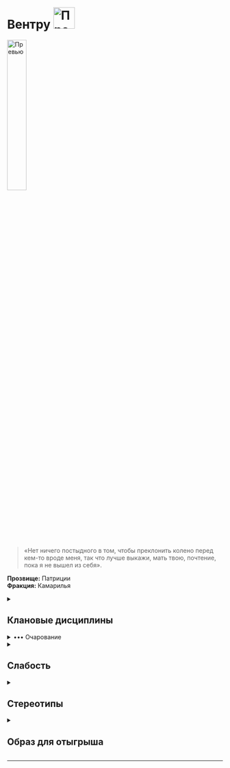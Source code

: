
# Вентру <img src="https://cdn.discordapp.com/attachments/1374311310501875752/1429069725769531443/1024px-Ventrue_symbol.png?ex=68f4cc65&is=68f37ae5&hm=5e1e355145d001b62bbe7ce21fbe24b6f0f5dd7c723fbe5d46a6001ecc16dac9" width="50" alt="Превью">

<img src="https://cdn.discordapp.com/attachments/1374311310501875752/1428662797213892731/ce84853cff62349eeee95d165e9afcfd.jpg?ex=68f3516a&is=68f1ffea&hm=c6a2ed8b0853cc5a07ae5ae156a3e81838ea1b99de36e13441dde2b304358dae" width="30%" alt="Превью">

> «Нет ничего постыдного в том, чтобы преклонить колено перед кем-то вроде меня, так что лучше выкажи, мать твою, почтение, пока я не вышел из себя».

**Прозвище:** Патриции\
**Фракция:** Камарилья

<details>
  <summary> <h2> Клановые дисциплины </h2> </summary>

 <details> 
  <summary> Доминирование </summary>


  > Доминирование — способность управлять мыслями и действиями окружающих


   <details> 
  <summary> Как пользоваться? </summary>

```
Все силы Доминирования требуют установления зрительного контакта, и поэтому применять их можно только в индивидуальном порядке Кроме того, вампир должен отдавать приказы
своей жертве голосом — только самые простые команды (вроде «иди» или «стой») можно отдать при помощижестов. Как бы то ни было, для того, чтобы подчиниться воле вампира —
вне зависимости от того, насколько он искусен и могуч, — жертва должна понимать, чего он от неё хочет
```

</details>

   <details> 
  <summary> • Приказ </summary>

> Взглянув в глаза жертвы, вампир произносит простой односложный приказ, которому жертва должна немедленно подчиниться.

**Использование:** Приказ,  олжен быть чётким и однозначным: беги, согласись, упади, зевни, подпрыгни, засмейся, сдайся, замри, закричи, следуй за мной и т. п. Если приказ
будет неоднозначным или слишком сложным, жертва может выполнить его медленно или крайне неэффективно. Жертве нельзя приказать навредить самой себе, так что команда «умри» не сработает.

**Подсказка** Приказ можно замаскировать от посторонних ушей, встроив его в любое, самое невинное предложение. Для этого вампиру придётся установить зрительный контакт и произнести предложение, обозначив слово‑приказ интонацией. Конечно, чрезвычайно бдительный наблюдатель (и даже сама жертва) сможет это заметить, но если он не разбирается в сверхъестественных силах, то вряд ли ему придёт в голову на полном серьёзе рассматривать слово и последовавшее за ним действие иначе, чем странное совпадение.
Чем больше игрок получит успехов, тем дольше и (или) энергичнее жертва будет выполнять полученный приказ — будет бежать несколько ходов кряду, покатится со смеху или начнёт исступлённо вопить.

**Ограничение** Приказ, не соответствующий натуре жертвы или противоречащий её непосредственным интересам, будет далеко не столь эффективным. Например, приказ «спи» в самый разгар какой‑нибудь опасной ситуации или приказ «атакуй» под дулом полицейского дробовика может не привести к желаемому эффекту. Или вообще не сработать.

**Проверка** манипуляция + запугивание

**Сложность** Запас воли жертвы

  </details>


  <details> 
  <summary> •• Внушение </summary>

> Эта сила позволяет вампиру вербально запрограммировать жертву, вложив в её подсознание гипнотическое внушение, которому она вынуждена будет подчиниться, когда придёт время.

**Использование:** Во время внушения ни Сородич, ни его жертва не должны отвлекаться — внушение требует полной концентрации и тщательного подбора словесных формулировок. Вампир может либо активировать гипнотическую «программу» сразу после внушения, либо добавить к нему триггер — условное событие, которое её запустит. Жертва должна понимать то,
что ей говорит вампир, но поддерживать зрительный контакт необходимо только в процессе самого внушения

**Подсказка** Внушённые приказы могут быть как очень простыми (принести нужный вампиру предмет), так и довольно сложными (наблюдать за кем‑нибудь, записывать, что он делает, и каждый вечер передавать собранную информацию вампиру)
Количество успехов определяет, насколько глубоко внушение укоренится в подсознании жертвы. Если персонаж получит один‑два успеха, жертва вряд ли станет делать то, что покажется
ей странным (жертва может выйти из помещения, но вряд ли станет угонять машину). Три‑четыре означают, что жертва сделает что угодно, что не подвергнет её жизнь опасности. Пять и более успехов означают, что вампир может внушить жертве практически любую команду.

**Ограничение** Эту силу нельзя использовать для того, чтобы внедрять в память жертвы ложные воспоминания и иллюзии. Так, например, жертву нельзя заставить поверить, что она видит белого кролика или что её одежда охвачена огнём. Разум жертвы способен хранить только одно внушение.
Вампир не сможет заставить жертву причинить себе вред напрямую или заставить её поступить вопреки своей натуре. То есть, получив пять успехов, можно заставить
50‑килограммового доходягу броситься на вышибалу втрое тяжелее его самого, но нельзя заставить его пустить себе пулю в лоб.
Если вампир попытается внушить жертве новую «программу» до того, как та сумеет выполнить старую, нужно сравнить количество успехов, полученных в первый и во второй раз. В подсознании жертвы остаётся программа с большим количеством успехов. Если же успехов поровну, новая программа замещает старую.

**Проверка** манипуляции + лидерства

**Сложность** Запас воли жертвы

  </details>


  <details> 
  <summary> ••• Забвение </summary>

> Установив зрительный контакт с жертвой, вампир получает доступ к её памяти и может стирать, добавлять и изменять её воспоминания по собственному усмотрению.

**Использование:** Вампир задаёт жертве прямые вопросы и выслушивает её ответы. Степень и глубина воздействия зависит от того, чего добивается вампир.
Он может как слегка изменить недавние воспоминания , так и полностью уничтожить всё, что хранилось в памяти жертвы. Игрок объявляет, какие изменения
он хочет внести в воспоминания жертвы.

**Подсказка**  Если вампир вкладывает в память жертвы новые воспоминания, то надёжность подложной памяти зависит от того, насколько подробно и продуманно они будут сфабрикованы. Простые и неполные воспоминания («Прошлой ночью ты ходил в кино») рассыплются под внешним воздействием куда проще, чем детальные и проработанные («Ты хотел написать своей подруге, пока стоял в очереди в тот новый кинотеатр, но понял, что она не успеет на се‑ анс, поэтому пошёл один. Телефон ты выключил.
Фильм был довольно зрелищный, но слабоватый. Под конец ты устал, пошёл домой, посмотрел телевизор и лёг спать пораньше»).

**Ограничение** Нет ничего сложного в том, чтобы забраться к жертве в голову и просто выдернуть все воспоминания о прошлой ночи, не зная, что она делала вечером, однако такой подход оставит в её памяти зияющую пустоту, которая непременно привлечёт внимание жертвы, и у неё, возможно, возникнет вполне закономерное желание узнать, что там было раньше. А это, естественно, может быть чревато проблемами. Конечно, Сородич всегда может заполнить эту пустоту ложными воспоминаниями, однако они никогда не будут столь же достоверными, как настоящие.
Жертва может запомнить, что её кто‑то укусил, но будет думать, что это была, например, бродячая собака. Фрагменты особо значимых воспоминаний могут возвращаться к жертве
во снах или всплывать в памяти в результате воз действия знакомых запахов, образов, фраз и т. п. Впрочем, даже в наилучшем для жертвы случае она сможет связать эти фрагменты воедино не раньше, чем через несколько месяцев, а то и лет.
Обратите внимание, что этот процесс всегда может ускорить другой вампир, владеющий этой силой, — как опытный гипнотизёр‑психотерапевт, извлекающий подавленные воспоминания.

**Проверка** смекалки + хитрости

**Сложность** Запас воли жертвы

Успехи Воздействие
1 успех Можно удалить одно воспоминание, которое вернётся сутки спустя.
2 успеха Можно удалить (но не изменить) воспоминание навсегда.
3 успеха Можно внести в воспоминания не большие изменения.
4 успеха Можно целиком изменить или удалить из памяти жертвы одну сцену.
5 успехов Можно реконструировать воспоминания, касающиеся огромных периодов из жизни жертвы.

  </details>


  </details>

   <details> 
  <summary> Стойкость </summary>
     
 >  Дисциплина позволяющая проявлять неуязвимость к разному роду дамагу.   Такого вампира можно пронзить мечом, сбросить с крыши или переехать грузовиком — там, где любой другой бы погиб или переломал все кости, Сородич, владеющий Стойкостью, способен отделаться парой синяков.
Стойкость также помогает переносить самые опасные для вампиров воздействия вроде солнечного света или огня,

**Использование:** Показатель Стойкости прибавляется к пулу проверки на прочность, когда персонаж получает лёгкие или тяжёлые повреждения. Кроме того, персонаж может пройти проверку Стойкости в качестве проверки на прочность, даже если получает губительные повреждения, которые в противном случае считаются неотвратимыми, — укусы вампиров, удары когтей оборотней, магические эффекты, огонь, солнечный свет или особо тяжкие физические повреждения. Об уроне, повреждениях и проверках на прочность подробнее [еще не написано]()

</details>

 <details> 
  <summary> Величие  </summary>

> Величие — это Дисциплина, которая позволяет манипулировать эмоциями. Обладающие ею вампиры способны вселять страстное рвение и бессознательный ужас как в смертных, так и в вампиров

   <details> 
  <summary> • Благоговение  </summary>

> Когда вампир активирует эту силу, окружающих внезапно охватывает желание сблизиться с ним и прислушаться к его точке зрения. Благоговение исключительно полезно в деле управления толпой: жертвы этой силы не просто прислушаются к высказанному вампиром мнению, но и с большой вероятностью примут его. Даже если в толпе найдутся упорствующие, они очень скоро обнаружат, что находятся в меньшинстве. Благоговение может превратить неуверенность и колебания толпы в поддержку ещё до того, как оппоненты успеют понять, что дело оборачивается не в их пользу.

Несмотря на интенсивность воздействия, те, кто испытывает благоговение, не теряют ни рассудка, ни чувства самосохранения. Если вампир покинет место действия или если оставаться рядом с ним станет слишком опасно, чары немедленно развеются. Впрочем, испытав благоговение, окружающие запомнят это ощущение — это облегчит задачу в следующий раз, когда вампиру придётся иметь дело с той же публикой.


**Использование:**  Персонаж тратит пункт крови и проходит проверку обаяния + исполнения (сложность 7). Количество жертв Благоговения зависит от количества полученных в результате проверки успехов (см. таблицу). Если жертв меньше, чем присутствующих, первыми поддаются те, чей показатель воли ниже. Сила действует до конца сцены или до тех пор, пока персонаж сам не захочет прекратить её действие.

Результат | Охват
1 успех | Одна жертва
2 успеха | Две жертвы
3 успеха | Шесть жертв
4 успеха | 20 жертв
5+ успехов | Вся публика — аудитория, толпа и т. д.

**Ограничение** Жертвы этой силы могут использовать пункты воли, чтобы сопротивляться воздействию Благоговения, но, пока вампир находится поблизости, им придётся тратить по одному пункту воли в каждой сцене. Как только жертва потратит столько же пунктов воли, сколько персонаж получил в результате проверки активации силы, она полностью избавляется от воздействия Благоговения и становится невосприимчивой к этой силе до окончания ночи.

**Проверка** обаяния + исполнения

**Сложность** 7

  </details>
     
</details>

   <details> 
  <summary> •• Устрашающий взор  </summary>

> Конечно, все Сородичи могут пугать окружающих, демонстрируя свою вампирскую природу: выпуская когти, скаля клыки, бросая зловещие взгляды и хищно шипя, но эта сила позволяет усилить эффект, вызвав у жертвы приступ безумного ужаса, обратив её в паническое бегство или ввергнув в ступор. Устрашающий взор никого не оставит равнодушным.

**Использование:** Правила: персонаж проходит проверку обаяния + запугивания (со сложностью, равной смекалке + смелости жертвы). В случае успеха запугивание срабатывает, а в случае неудачи жертве становится не по себе, но не настолько, чтобы это возымело какой‑нибудь особый эффект.
Если успехов будет больше двух, жертва бежит, охваченная ужасом; если бежать некуда, жертва начнёт ломиться в двери, царапать стены и рыть землю, лишь бы не встречаться взглядом с тем, кто её так напугал.
Кроме того, каждый успех до конца следующего хода снижает пул всех проверок жертвы на один d10.

**Подсказка** Обратите внимание, что вампир при желании может сделать проверку активации силы [продолжительным действием]() и каждый ход набирать всё новые и новые успехи, пока окончательно не подавит волю жертвы: как только пул её проверок уменьшится настолько, что она не сможет предпринять ни одного действия, она просто скорчится на земле, рыдая от ужаса, не в силах заставить себя пошевелить хоть пальцем. В случае неудачи в процессе этой продолжительной проверки персонаж теряет все накопленные успехи. При желании он может начать заново хоть на следующий ход, но до того момента жертва получит возможность действовать как обычно.
Провал означает, что жертва не впечатлена потугами вампира произвести устрашающее впечатление. Возможно, она даже решит, что тот попросту смешон. Как бы то ни было, эта жертва до конца истории становится невосприимчивой ко всем проявлениям Величия персонажа.

**Ограничение** Персонаж может использовать устрашающий взор один раз за ход, а целью этой силы одновременно может быть только одна жертва. 

**Проверка** обаяния + запугивания

**Сложность** смекалка + смелость жертвы

  </details>
     
</details>

   <details> 
  <summary> ••• Очарование  </summary>

> Эта сила превращает окружающих в верных слуг вампира, исполняющих каждое его желание, руководствуясь чувством истинной и крепкой привязанности. Поскольку на всё, что они делают, очарованные слуги идут совершенно сознательно, а их разум и волю ничто не подавляет, жертвы сохраняют свою индивидуальность, самостоятельность и мыслительные способности.

**Использование:** Персонаж тратит пункт крови и проходит проверку привлекательности + эмпатии (со сложностью, равной запасу пунктов воли жертвы); продолжительность очарования зависит от количества полученных успехов (см. таблицу). Обратите внимание, что жертва может тратить пункты воли, чтобы сопротивляться воздействию Очарования, как и в случае с другими силами Величия. При желании рассказчик может заменить трату пункта воли проверкой воли, чтобы вампир никогда не знал точно, насколько надёжна его власть над жертвой. Вампир может использовать эту силу против выбранной жертвы повторно, но только после того, как та окончательно освободится от предыдущего Очарования — в противном случае сила просто не сработает.

Результат | Длительность
Провал | Жертва невосприимчива к очарованию этого вампира до конца истории
Неудача | Жертва невосприимчива к очарованию этого вампира до конца ночи
1 успех | Один час
2 успеха | Один день
3 успеха | Одна неделя
4 успеха | Один месяц
5+ успехов | Один год

**Ограничение** И хотя со слугами, сохраняющими собственную личность и живость мысли, иметь дело куда приятнее, чем с безвольными болванами, созданными при помощи Доминирования, они не лишены своих недостатков. Во‑первых, вампир не контролирует их поведение и не может предсказать, как слуга отреагирует на тот или иной приказ. Во‑вторых, эта сила действует временно, и это может доставить массу проблем, если об этом заранее не позаботиться: к тому моменту, как очарование рассеивается, мудрый Сородич либо избавляется от исчерпавших свою полезность слуг, либо привязывает их к себе более крепко и надёжно — при помощи уз крови.

**Проверка** привлекательности + эмпатии

**Сложность** запас пунктов воли жертвы


  </details>
     
</details>


</details>

</details>


<details> 
  <summary> <h2> Слабость </h2> </summary>
  
Всем вентру присущ утончённый вкус — в пищу им годится кровь только одной определённой категории смертных. Когда игрок создаёт персонажа‑вентру, он должен вместе с рассказчиком определить эту категорию. Обратите внимание, что выбор этот окончательный, и после начала игры его уже нельзя будет изменить. Кровь смертных, не относящихся к выбранной категории (в том числе кровь животных), не пополняет запас пунктов крови персонажа вне зависимости от того, сколько он её выпьет, — его просто немедленно стошнит.

  **Исключения** Кровь других сородичей

</details>

<details> 
  <summary> <h2> Стереотипы </h2> </summary>

**Что клан думает о вампирских сообществах?**
  - о Комарилье: наше величайшее достижение и наша величайшая ответственность.
  - о Шабаше: психушка, которой заправляют психи
  - об Анархах: несмотря на неисправимый инфантилизм, есть в том, что они делают, нечто достойное восхищения.

**Что клан думает о других кланах и что другие кланы думают о них?**

  
  ```
                                                Что думает клан о других кланах                                            Что думают другие кланы об Вентру
---------------------------------------------------------------------------------------------------------------------------------------------------------------------------

                                                                                     Камарилья

---------------------------------------------------------------------------------------------------------------------------------------------------------------------------
Бруха                             Вот что бывает, когда отказываешься признавать поражение.                           Господин Рожа, познакомьтесь с мистером Ботинком.
---------------------------------------------------------------------------------------------------------------------------------------------------------------------------
Гангрел                           Кто бы мог подумать, что в примитивном разуме дикаря                                Есть вожди и похуже… но ненамного.
                                  есть место для столь непомерной гордыни.
---------------------------------------------------------------------------------------------------------------------------------------------------------------------------     
Малкавиане                        Чистку следует устраивать сразу, как только осознаёшь, что начинаешь                Мой король, я сошью тебе новое платье!
                                  искать оправдание их поступкам.
---------------------------------------------------------------------------------------------------------------------------------------------------------------------------
Носферату                         На удивление полезны, нужнотолько привыкнуть к их одиозной наружности               Недосягаемые и могущественные,но только до тех пор, 
                                  и непомерно раздутой самооценке.                                                    пока им не понадобятся твои услуги. С них всегда
                                                                                                                      проси двойную цену — они могут себе это позволить.
---------------------------------------------------------------------------------------------------------------------------------------------------------------------------
Тореадор                          Каждому королю нужна королева, а в клане Розы множество королев.                    Почему старшие братья всегда ведут себя как
                                                                                                                      безмозглые задиры?
---------------------------------------------------------------------------------------------------------------------------------------------------------------------------
Тремер                            Полезные союзники и опасные враги в одном лице. Лучше сразу дать им                 Кесарю — кесарево. По счастью, наш кесарь слишком
                                  понять, кто тут главный.                                                            ослеплён корыстью, чтобы понимать, где сокрыт ключ
                                                                                                                      к истинной власти.
---------------------------------------------------------------------------------------------------------------------------------------------------------------------------

                                                                                            Шабаш

---------------------------------------------------------------------------------------------------------------------------------------------------------------------------

Лассомбра                        опасные самозванцы, зарящиеся на венец, что принадлежит нам по праву                 Разве достойно королей рядиться в обноски и скрываться 
                                 достоинства и чести.                                                                 среди рабов?
---------------------------------------------------------------------------------------------------------------------------------------------------------------------------
Цимисхи                          Разве липкого зловония их насквозь прогнивших душ недостаточно, чтобы                Мы воюем достаточно долго — стоит признать, что
                                 понять, что от них стоит держаться подальше?                                         погибать с честью они умеют.
---------------------------------------------------------------------------------------------------------------------------------------------------------------------------

                                                                                          Независимые

---------------------------------------------------------------------------------------------------------------------------------------------------------------------------
Каитифы                          Эти жалкие ублюдки не заслуживают даже собственных имён. Сохранность
                                 моей мебели волнует меня больше, чем сохранность их бесполезных жизней.
---------------------------------------------------------------------------------------------------------------------------------------------------------------------------
Ассамиты                         Полезны, но только до тех пор, пока их яд не просочится в нашу кровь.                Стервятники, терзающие труп давно почившего величия.
---------------------------------------------------------------------------------------------------------------------------------------------------------------------------
Джованни                         наши мертворождённые родственнички, которые так и не научились                       Они часто забывают, что Борджиа и Медичи вершили судьбы 
                                 отличать добро от зла, а то, что можно трахать, от того, что нельзя.                 народов задолго до рождения Макиавелли.
---------------------------------------------------------------------------------------------------------------------------------------------------------------------------
Последователи Сета               Если в твоём домене завелись змеи, следует устроить им встречу                       Можете сколько угодно поливать нас грязью, главное, 
                                 с их владыкой — солнцем.                                                             приходите ещё.
---------------------------------------------------------------------------------------------------------------------------------------------------------------------------
Равнос                           Ни одно царство не может существовать, путаясь с побеждёнными.                       Мне кажется, этим мудозвонам просто нравится, когда
                                                                                                                      их все ненавидят, — другого повода всё время лезть на
                                                                                                                      рожон я просто не вижу.
---------------------------------------------------------------------------------------------------------------------------------------------------------------------------

```



</details>


<details> 
  <summary> <h2> Образ для отыгрыша </h2> </summary>

  <details> 
  <summary> Экспозиция  </summary>

Пока другие кланы проворачивали свои мелкие интрижки, Вентру пользовались благосклонностью Цезаря, помогали советами Карлу Великому, финансировали экспедиции эпохи Великих географических открытий и управляли политикой Святого Престола. Власть — вот их наследие, и любой вентру, едва став птенцом, начинает восхождение к вершинам могущества, к престолам старейшин, что держат в своих руках судьбы мира. С незапамятных времён они были серыми кардиналами мира смертных и полноправными владыками мира Сородичей.
Естественно, другие кланы считают их претензии в лучшем случае безосновательным самодовольством, а в худшем — назойливой надменностью, за которую,конечно же, полагается жестокая расплата. Понятно, что кто‑то должен быть главным, но почему этим кем‑то всегда должен быть многоречивый напыщенный вентру? Впрочем, стоит отметить, что корона — не самый удобный головной убор, и хотя положение обязывает, далеко не у всех Патрициев получается сносить критику плебеев с достоинством — даже самые добродетельные из владетельных Сородичей порой ведут себя как кровожадные тираны. Нынешний клан Вентру — это синтез древности и современности, в котором старое и новое сосуществуют, пребывая друг с другом в поразительном контрасте. Старейшины клана владеют древним золотом из сокровищниц Креза, а молодёжьделает новые деньги на биржах и колебаниях курсоввалют. Старейшины командуют армиями и руководят политикой государств, а неонаты меняют мир при помощи онлайн‑сервисов и мобильных приложений. Но, несмотря на всё своё богатство, славную историю клана и положение в обществе Проклятых, Вентру,как и другие Сородичи, бессильны перед зовом великого уравнителя всех вампиров — драгоценной крови.
    
</details>

  <details> 
  <summary> Внешний вид  </summary>

Классические костюмы и платья сшитые на заказ, в каком- нибудь неприлично дорогом ателье в индивидуальном экземпляре из дорогих и качественных тканей. Может быть немного статусных акссесуаров. Если вентру выглядит не безупречно, это значит, что всю ночь он как минимум гонялся за охотниками из Общества Леопольда или в одиночку отражал набеги Шабаша.
    
</details>

 <details> 
  <summary> Убежища </summary>

Дорогое, богатое, блистательное, грандиозное, вычурное, — для его описания подойдёт любой из этих эпитетов. 
   
</details>

 <details> 
  <summary> Биографии </summary>

Внимание Вентру может привлечь любой смертный, уже сумевший кое‑чего добиться в жизни, поскольку подбирать и оценивать потенциальных потомков будущие сиры начинают задолго до их Становления. Чаще всего выбор Патрициев падает на светских львиц, отпрысков богатых семей, корпоративных карьеристов, армейских офицеров и изредка — на самых многообещающих тёмных лошадок.
При создании персонажа‑вентру рекомендуется не экономить на фактах биографии, поскольку практически все Патриции обладают как минимум значительным богатством и статусом
   
</details>


</details>

</details>

-------------------------------------------------------------------------------------------------------------------------------------------------------------------------------------------------

